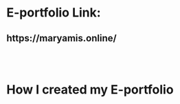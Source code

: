 # E-portfolio Link: 
<h2 target="_blank">https://maryamis.online/</h2>

<br><br>
<h1> How I created my E-portfolio</h1>

